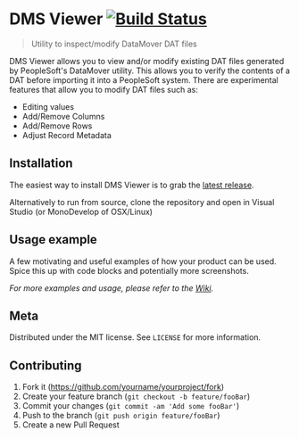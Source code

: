 # DMS Viewer [![Build Status](https://travis-ci.com/tslater2006/DMS-Viewer.svg?branch=master)](https://travis-ci.com/tslater2006/DMS-Viewer)
> Utility to inspect/modify DataMover DAT files

DMS Viewer allows you to view and/or modify existing DAT files generated by PeopleSoft's DataMover utility. 
This allows you to verify the contents of a DAT before importing it into a PeopleSoft system.
There are experimental features that allow you to modify DAT files such as:
* Editing values
* Add/Remove Columns
* Add/Remove Rows
* Adjust Record Metadata

## Installation

The easiest way to install DMS Viewer is to grab the [latest release](https://github.com/tslater2006/DMS-Viewer/releases).

Alternatively to run from source, clone the repository and open in Visual Studio (or MonoDevelop of OSX/Linux)

## Usage example

A few motivating and useful examples of how your product can be used. Spice this up with code blocks and potentially more screenshots.

_For more examples and usage, please refer to the [Wiki][wiki]._

## Meta

Distributed under the MIT license. See ``LICENSE`` for more information.

## Contributing

1. Fork it (<https://github.com/yourname/yourproject/fork>)
2. Create your feature branch (`git checkout -b feature/fooBar`)
3. Commit your changes (`git commit -am 'Add some fooBar'`)
4. Push to the branch (`git push origin feature/fooBar`)
5. Create a new Pull Request

<!-- Markdown link & img dfn's -->
[wiki]: https://github.com/tslater2006/DMS-Viewer/wiki
